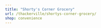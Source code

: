 ```yaml
---
title: "Shorty's Corner Grocery"
url: /thackerville/shortys-corner-grocery/
shop: convenience
---
```

